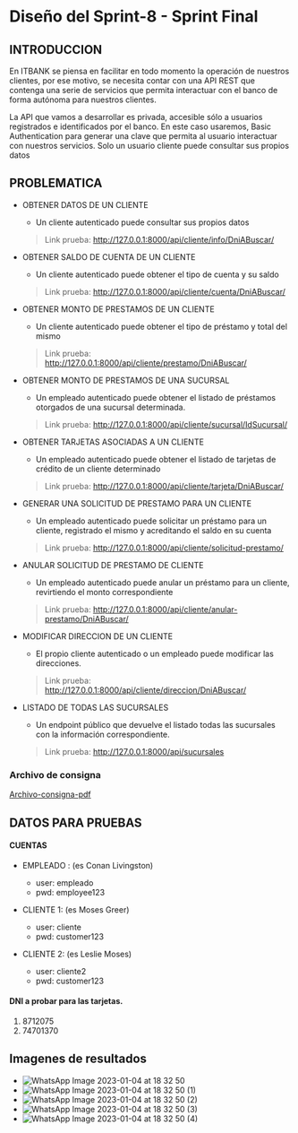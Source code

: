 # Diseño del Sprint-8 - Sprint Final

## INTRODUCCION 

En ITBANK se piensa en facilitar en todo momento la operación de nuestros clientes, por ese motivo, se necesita contar con una API REST que contenga una serie de servicios que permita interactuar con el banco de forma autónoma para nuestros clientes. 

La API que vamos a desarrollar es privada, accesible sólo a usuarios registrados e identificados por el banco. En este caso usaremos, Basic Authentication para generar una clave que permita al usuario interactuar con nuestros servicios. Solo un usuario cliente puede consultar sus propios datos

## PROBLEMATICA

* OBTENER DATOS DE UN CLIENTE 
    - Un cliente autenticado puede consultar sus propios datos
    > Link prueba: http://127.0.0.1:8000/api/cliente/info/DniABuscar/

* OBTENER SALDO DE CUENTA DE UN CLIENTE
    - Un cliente autenticado puede obtener el tipo de cuenta y su saldo
    > Link prueba: http://127.0.0.1:8000/api/cliente/cuenta/DniABuscar/


* OBTENER MONTO DE PRESTAMOS DE UN CLIENTE
    - Un cliente autenticado puede obtener el tipo de préstamo y total del mismo 
    > Link prueba: http://127.0.0.1:8000/api/cliente/prestamo/DniABuscar/

* OBTENER MONTO DE PRESTAMOS DE UNA SUCURSAL
    - Un empleado autenticado puede obtener el listado de préstamos otorgados de una sucursal determinada. 
    > Link prueba: http://127.0.0.1:8000/api/cliente/sucursal/IdSucursal/

* OBTENER TARJETAS ASOCIADAS A UN CLIENTE
    - Un empleado autenticado puede obtener el listado de tarjetas de crédito de un cliente determinado 
    > Link prueba: http://127.0.0.1:8000/api/cliente/tarjeta/DniABuscar/

* GENERAR UNA SOLICITUD DE PRESTAMO PARA UN CLIENTE
    - Un empleado autenticado puede solicitar un préstamo para un cliente, registrado el mismo y acreditando el saldo en su cuenta 

    > Link prueba: http://127.0.0.1:8000/api/cliente/solicitud-prestamo/

* ANULAR SOLICITUD DE PRESTAMO DE CLIENTE
    - Un empleado autenticado puede anular un préstamo para un cliente, revirtiendo el monto correspondiente 
    > Link prueba: http://127.0.0.1:8000/api/cliente/anular-prestamo/DniABuscar/

* MODIFICAR DIRECCION DE UN CLIENTE
    - El propio cliente autenticado o un empleado puede modificar las direcciones. 
    > Link prueba: http://127.0.0.1:8000/api/cliente/direccion/DniABuscar/

* LISTADO DE TODAS LAS SUCURSALES
    - Un endpoint público que devuelve el listado todas las sucursales con la información correspondiente. 
    > Link prueba: http://127.0.0.1:8000/api/sucursales


### Archivo de consigna
[Archivo-consigna-pdf](ConsignaFinal-Sprint-8.pdf)

## DATOS PARA PRUEBAS

#### CUENTAS

* EMPLEADO : (es Conan Livingston)
    - user: empleado
    - pwd: employee123

* CLIENTE 1: (es Moses Greer)
    - user: cliente
    - pwd: customer123

* CLIENTE 2: (es Leslie Moses)
    - user: cliente2
    - pwd: customer123

#### DNI a probar para las tarjetas.

1. 8712075
2. 74701370

## Imagenes de resultados
- ![WhatsApp Image 2023-01-04 at 18 32 50](https://user-images.githubusercontent.com/105433665/210654064-b8b482f0-862a-47d3-bebb-56c75dbe3baa.jpeg)
- ![WhatsApp Image 2023-01-04 at 18 32 50 (1)](https://user-images.githubusercontent.com/105433665/210654165-bb189f32-33dd-4a14-a558-a46afe5403f3.jpeg)
- ![WhatsApp Image 2023-01-04 at 18 32 50 (2)](https://user-images.githubusercontent.com/105433665/210654192-ea21d416-6f7c-471c-a869-592d7f0feb9c.jpeg)
- ![WhatsApp Image 2023-01-04 at 18 32 50 (3)](https://user-images.githubusercontent.com/105433665/210654223-319480ca-8c83-4d25-9dcf-a4a752bd5e6c.jpeg)
- ![WhatsApp Image 2023-01-04 at 18 32 50 (4)](https://user-images.githubusercontent.com/105433665/210654250-0c2a1074-81b2-4dc8-ae54-041408aa02c8.jpeg)
